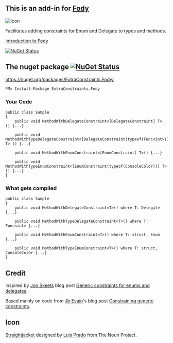 ## This is an add-in for [Fody](https://github.com/Fody/Fody/) 

![Icon](https://raw.github.com/Fody/ExtraConstraints/master/Icons/package_icon.png)

Facilitates adding constraints for Enum and Delegate to types and methods.

[Introduction to Fody](http://github.com/Fody/Fody/wiki/SampleUsage)


[![NuGet Status](https://img.shields.io/gitter/room/fody/fody.svg?style=flat)](https://gitter.im/Fody/Fody)

## The nuget package  [![NuGet Status](http://img.shields.io/nuget/v/ExtraConstraints.Fody.svg?style=flat)](https://www.nuget.org/packages/ExtraConstraints.Fody/)

https://nuget.org/packages/ExtraConstraints.Fody/

    PM> Install-Package ExtraConstraints.Fody

### Your Code

    public class Sample
    {
        public void MethodWithDelegateConstraint<[DelegateConstraint] T> () {...}

        public void MethodWithTypeDelegateConstraint<[DelegateConstraint(typeof(Func<int>))] T> () {...}

        public void MethodWithEnumConstraint<[EnumConstraint] T>() {...}

        public void MethodWithTypeEnumConstraint<[EnumConstraint(typeof(ConsoleColor))] T>() {...}
    } 
	

### What gets compiled

    public class Sample
    {
        public void MethodWithDelegateConstraint<T>() where T: Delegate {...}

        public void MethodWithTypeDelegateConstraint<T>() where T: Func<int> {...}

        public void MethodWithEnumConstraint<T>() where T: struct, Enum {...}

        public void MethodWithTypeEnumConstraint<T>() where T: struct, ConsoleColor {...}
    }



## Credit 

Inspired by [Jon Skeets](http://msmvps.com/blogs/jon_skeet)  blog post [Generic constraints for enums and delegates](http://msmvps.com/blogs/jon_skeet/archive/2009/09/10/generic-constraints-for-enums-and-delegates.aspx).

Based mainly on code from [Jb Evain](http://evain.net/bio/)'s blog post [Constraining generic constraints](http://evain.net/blog/articles/2012/01/13/constraining-generic-constraints).

## Icon

<a href="http://thenounproject.com/noun/straightjacket/#icon-No7600" target="_blank">Straightjacket</a> designed by <a href="http://thenounproject.com/Luis" target="_blank">Luis Prado</a> from The Noun Project.



